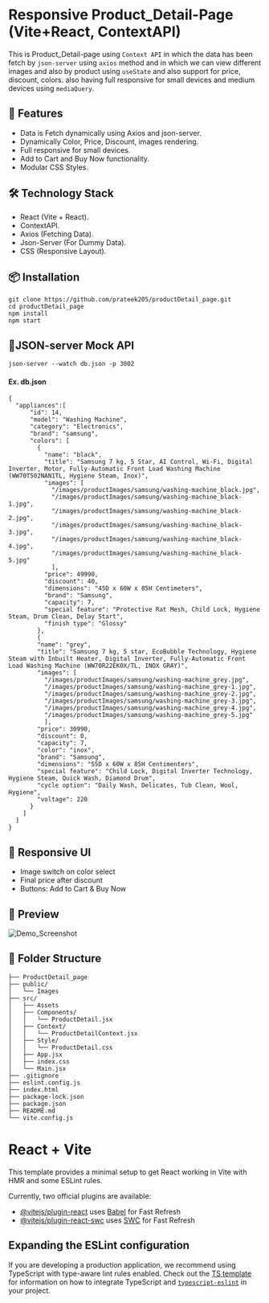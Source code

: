 # Responsive Product_Detail-Page (Vite+React, ContextAPI)
This is Product_Detail-page using `Context API` in which the data has been fetch by `json-server` using `axios` method and in which we can view different images and also by product using `useState` and also support for price, discount, colors. also having full responsive for small devices and medium devices using `mediaQuery`.

## 🚀 Features
- Data is Fetch dynamically using Axios and json-server.
- Dynamically Color, Price, Discount, images rendering.
- Full responsive for small devices.
- Add to Cart and Buy Now functionality.
- Modular CSS Styles.

## 🛠️ Technology Stack
- React (Vite + React).
- ContextAPI.
- Axios (Fetching Data).
- Json-Server (For Dummy Data).
- CSS (Responsive Layout).

## 📦 Installation
```
git clone https://github.com/prateek205/productDetail_page.git
cd productDetail_page
npm install
npm start
```
## 🔌JSON-server Mock API
```
json-server --watch db.json -p 3002
```
#### Ex. db.json
```
{
  "appliances":[
      "id": 14,
      "model": "Washing Machine",
      "category": "Electronics",
      "brand": "samsung",
      "colors": [
        {
          "name": "black",
          "title": "Samsung 7 kg, 5 Star, AI Control, Wi-Fi, Digital Inverter, Motor, Fully-Automatic Front Load Washing Machine (WW70T502NAN1TL, Hygiene Steam, Inox)",
          "images": [
            "/images/productImages/samsung/washing-machine_black.jpg",
            "/images/productImages/samsung/washing-machine_black-1.jpg",
            "/images/productImages/samsung/washing-machine_black-2.jpg",
            "/images/productImages/samsung/washing-machine_black-3.jpg",
            "/images/productImages/samsung/washing-machine_black-4.jpg",
            "/images/productImages/samsung/washing-machine_black-5.jpg"
            ],
          "price": 49990,
          "discount": 40,
          "dimensions": "45D x 60W x 85H Centimeters",
          "brand": "Samsung",
          "capacity": 7,
          "special feature": "Protective Rat Mesh, Child Lock, Hygiene Steam, Drum Clean, Delay Start",
          "finish type": "Glossy"
        },
        {
        "name": "grey",
        "title": "Samsung 7 kg, 5 star, EcoBubble Technology, Hygiene Steam with Inbuilt Heater, Digital Inverter, Fully-Automatic Front Load Washing Machine (WW70R22EK0X/TL, INOX GRAY)",
        "images": [
          "/images/productImages/samsung/washing-machine_grey.jpg",
          "/images/productImages/samsung/washing-machine_grey-1.jpg",
          "/images/productImages/samsung/washing-machine_grey-2.jpg",
          "/images/productImages/samsung/washing-machine_grey-3.jpg",
          "/images/productImages/samsung/washing-machine_grey-4.jpg",
          "/images/productImages/samsung/washing-machine_grey-5.jpg"
          ],
        "price": 30990,
        "discount": 0,
        "capacity": 7,
        "color": "inox",
        "brand": "Samsung",    
        "dimensions": "55D x 60W x 85H Centimenters",
        "special feature": "Child Lock, Digital Inverter Technology, Hygiene Steam, Quick Wash, Diamond Drum",
        "cycle option": "Daily Wash, Delicates, Tub Clean, Wool, Hygiene",
        "voltage": 220
      }  
    ]
  ]
}
```
## 📲 Responsive UI
- Image switch on color select
- Final price after discount
- Buttons: Add to Cart & Buy Now

## 📸 Preview
![Demo_Screenshot](https://github.com/prateek205/productDetail_page/blob/5a7d191f6eef81a00d8f246b52de67594f8b1d6b/public/images/Screenshot/productDetail_page.png)

## 📂 Folder Structure
```
├── ProductDetail_page
├── public/
│   └── Images
├── src/
│   ├── Assets
│   ├── Components/
│   │   └── ProductDetail.jsx
│   ├── Context/
│   │   └── ProductDetailContext.jsx
│   ├── Style/
│   │   └── ProductDetail.css
│   ├── App.jsx
│   ├── index.css
│   └── Main.jsx
├── .gitignore
├── eslint.config.js
├── index.html
├── package-lock.json
├── package.json
├── README.md
└── vite.config.js
```

# React + Vite

This template provides a minimal setup to get React working in Vite with HMR and some ESLint rules.

Currently, two official plugins are available:

- [@vitejs/plugin-react](https://github.com/vitejs/vite-plugin-react/blob/main/packages/plugin-react) uses [Babel](https://babeljs.io/) for Fast Refresh
- [@vitejs/plugin-react-swc](https://github.com/vitejs/vite-plugin-react/blob/main/packages/plugin-react-swc) uses [SWC](https://swc.rs/) for Fast Refresh

## Expanding the ESLint configuration

If you are developing a production application, we recommend using TypeScript with type-aware lint rules enabled. Check out the [TS template](https://github.com/vitejs/vite/tree/main/packages/create-vite/template-react-ts) for information on how to integrate TypeScript and [`typescript-eslint`](https://typescript-eslint.io) in your project.

